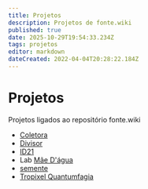 ```yaml
---
title: Projetos
description: Projetos de fonte.wiki
published: true
date: 2025-10-29T19:54:33.234Z
tags: projetos
editor: markdown
dateCreated: 2022-04-04T20:28:22.184Z
---
```


# Projetos

Projetos ligados ao repositório fonte.wiki

 - [Coletora](/projetos/coletora)
 - [Divisor](/projetos/divisor)
 - [ID21](/projetos/id21)
 - Lab [Mãe D'água](/projetos/maedagua)
 - [semente](/projetos/semente)
 - [Tropixel Quantumfagia](/projetos/tqf)